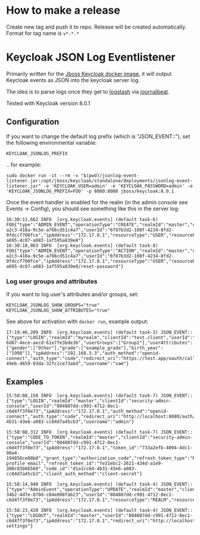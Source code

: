 # How to make a release

Create new tag and push it to repo. Release will be created automatically.
Format for tag name is `v*.*.*`

# Keycloak JSON Log Eventlistener

Primarily written for the [Jboss Keycloak docker image](https://hub.docker.com/r/jboss/keycloak), it will output Keycloak events as JSON into the keycloak server log.

The idea is to parse logs once they get to [logstash](https://www.elastic.co/logstash) via [journalbeat](https://www.elastic.co/guide/en/beats/journalbeat/current/index.html).

Tested with Keycloak version 8.0.1

## Configuration

If you want to change the default log prefix (which is "JSON_EVENT::"), set the following environmental variable:

    KEYCLOAK_JSONLOG_PREFIX

.. for example:

    sudo docker run -it --rm -v "$(pwd)/jsonlog-event-listener.jar:/opt/jboss/keycloak/standalone/deployments/jsonlog-event-listener.jar" -e 'KEYCLOAK_USER=admin' -e 'KEYCLOAK_PASSWORD=admin' -e 'KEYCLOAK_JSONLOG_PREFIX=FOO' -p 8080:8080 jboss/keycloak:8.0.1

Once the event handler is enabled for the realm (in the admin console see Events -> Config), you should see something like this in the server log:

    16:30:11,662 INFO  [org.keycloak.events] (default task-6) FOO{"type":"ADMIN_EVENT","operationType":"CREATE","realmId":"master","clientId":"01b98c9f-a2c3-418a-9c5e-a766cd51c4a7","userId":"6f87b3d2-108f-4234-8fd2-9fdccf700fce","ipAddress":"172.17.0.1","resourceType":"USER","resourcePath":"users/633ff1ce-a695-4c07-a083-1af595a839e8"}
    16:30:18,063 INFO  [org.keycloak.events] (default task-8) FOO{"type":"ADMIN_EVENT","operationType":"ACTION","realmId":"master","clientId":"01b98c9f-a2c3-418a-9c5e-a766cd51c4a7","userId":"6f87b3d2-108f-4234-8fd2-9fdccf700fce","ipAddress":"172.17.0.1","resourceType":"USER","resourcePath":"users/633ff1ce-a695-4c07-a083-1af595a839e8/reset-password"}

### Log user groups and attributes

If you want to log user's attributes and/or groups, set:

    KEYCLOAK_JSONLOG_SHOW_GROUPS="true"
    KEYCLOAK_JSONLOG_SHOW_ATTRIBUTES="true"

See above for activation with `docker run`, example output:

    17:19:46,209 INFO  [org.keycloak.events] (default task-3) JSON_EVENT::{"type":"LOGIN","realmId":"myrealm","clientId":"test.client","userId":"10b2f010-6d87-4ece-aecd-61e7fe3bde3b","userGroups":["Group1"],"userAttributes":{"gender":["Other"],"grade":["example_grade"],"birth_year":["1998"]},"ipAddress":"192.168.3.3","auth_method":"openid-connect","auth_type":"code","redirect_uri":"https://test.app/oauth/callback","consent":"no_consent_required","code_id":"629888b4-49eb-4659-93da-32fc1ce73abd","username":"sam"}

## Examples

    15:58:08,150 INFO  [org.keycloak.events] (default task-7) JSON_EVENT::{"type":"LOGIN","realmId":"master","clientId":"security-admin-console","userId":"804807dd-c991-4712-8ec1-c6d4ff3f0e73","ipAddress":"172.17.0.1","auth_method":"openid-connect","auth_type":"code","redirect_uri":"http://localhost:8080/auth/admin/master/console/","consent":"no_consent_required","code_id":"d1a1cc64-4b31-43e6-a083-cc84d7a45cb3","username":"admin"}

    15:58:08,312 INFO  [org.keycloak.events] (default task-7) JSON_EVENT::{"type":"CODE_TO_TOKEN","realmId":"master","clientId":"security-admin-console","userId":"804807dd-c991-4712-8ec1-c6d4ff3f0e73","ipAddress":"172.17.0.1","token_id":"733a2efb-4094-4dc1-90a4-194858ce08b0","grant_type":"authorization_code","refresh_token_type":"Refresh","scope":"openid profile email","refresh_token_id":"fe31ebc2-2621-434d-a1e9-300c03b66568","code_id":"d1a1cc64-4b31-43e6-a083-cc84d7a45cb3","client_auth_method":"client-secret"}

    15:58:14,940 INFO  [org.keycloak.events] (default task-4) JSON_EVENT::{"type":"AdminEvent","operationType":"UPDATE","realmId":"master","clientId":"beec8c69-34b2-4d7e-870d-c84e008fab23","userId":"804807dd-c991-4712-8ec1-c6d4ff3f0e73","ipAddress":"172.17.0.1","resourceType":"REALM","resourcePath":"events/config"}

    15:58:23,428 INFO  [org.keycloak.events] (default task-4) JSON_EVENT::{"type":"LOGOUT","realmId":"master","userId":"804807dd-c991-4712-8ec1-c6d4ff3f0e73","ipAddress":"172.17.0.1","redirect_uri":"http://localhost:8080/auth/admin/master/console/#/realms/test/events-settings"}
